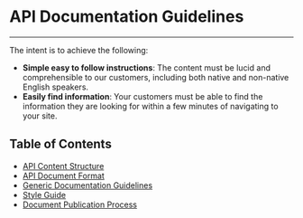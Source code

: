 # API Documentation Guidelines

---

The intent is to achieve the following:

* **Simple easy to follow instructions**: The content must be lucid and comprehensible to our customers, including both native and non-native English speakers.  
* **Easily find information**: Your customers must be able to find the information they are looking for within a few minutes of navigating to your site.

## Table of Contents

* [API Content Structure](/DocumentationGuidelines/APIContentStructure.md)  
* [API Document Format](/DocumentationGuidelines/APIDocumentFormat.md)
* [Generic Documentation Guidelines](/DocumentationGuidelines/GenericDocumentationGuidelines.md)
* [Style Guide](/DocumentationGuidelines/StyleGuide.md)
* [Document Publication Process](/DocumentationGuidelines/DocumentPublicationProcess.md)
